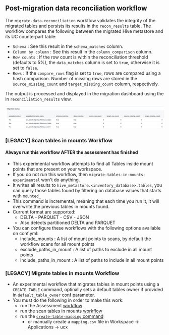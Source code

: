 ## Post-migration data reconciliation workflow

The `migrate-data-reconciliation` workflow validates the integrity of the migrated tables and persists its results in
the `recon_results` table. The workflow compares the following between the migrated Hive metastore and its UC
counterpart table:
- `Schema` : See this result in the `schema_matches` column.
- `Column by column` : See this result in the `column_comparison` column.
- `Row counts` : If the row count is within the reconciliation threshold (defaults to 5%), the `data_matches` column is
  set to `true`, otherwise it is set to `false`.
- `Rows` : If the `compare_rows` flag is set to `true`, rows are compared using a hash comparison. Number of missing
  rows are stored in the `source_missing_count` and `target_missing_count` column, respectively.

The output is processed and displayed in the migration dashboard using the in `reconciliation_results` view.

![reconciliation results](docs/recon_results.png)

### [LEGACY] Scan tables in mounts Workflow
#### <b>Always run this workflow AFTER the assessment has finished</b>
- This experimental workflow attempts to find all Tables inside mount points that are present on your workspace.
- If you do not run this workflow, then `migrate-tables-in-mounts-experimental` won't do anything.
- It writes all results to `hive_metastore.<inventory_database>.tables`, you can query those tables found by filtering on database values that starts with `mounted_`
- This command is incremental, meaning that each time you run it, it will overwrite the previous tables in mounts found.
- Current format are supported:
  - DELTA - PARQUET - CSV - JSON
  - Also detects partitioned DELTA and PARQUET
- You can configure these workflows with the following options available on conf.yml:
  - include_mounts : A list of mount points to scans, by default the workflow scans for all mount points
  - exclude_paths_in_mount : A list of paths to exclude in all mount points
  - include_paths_in_mount : A list of paths to include in all mount points

### [LEGACY] Migrate tables in mounts Workflow
- An experimental workflow that migrates tables in mount points using a `CREATE TABLE` command, optinally sets a default tables owner if provided in `default_table_owner` conf parameter.
- You must do the following in order to make this work:
  - run the Assessment [workflow](#assessment-workflow)
  - run the scan tables in mounts [workflow](#EXPERIMENTAL-scan-tables-in-mounts-workflow)
  - run the [`create-table-mapping` command](#create-table-mapping-command)
    - or manually create a `mapping.csv` file in Workspace -> Applications -> ucx
